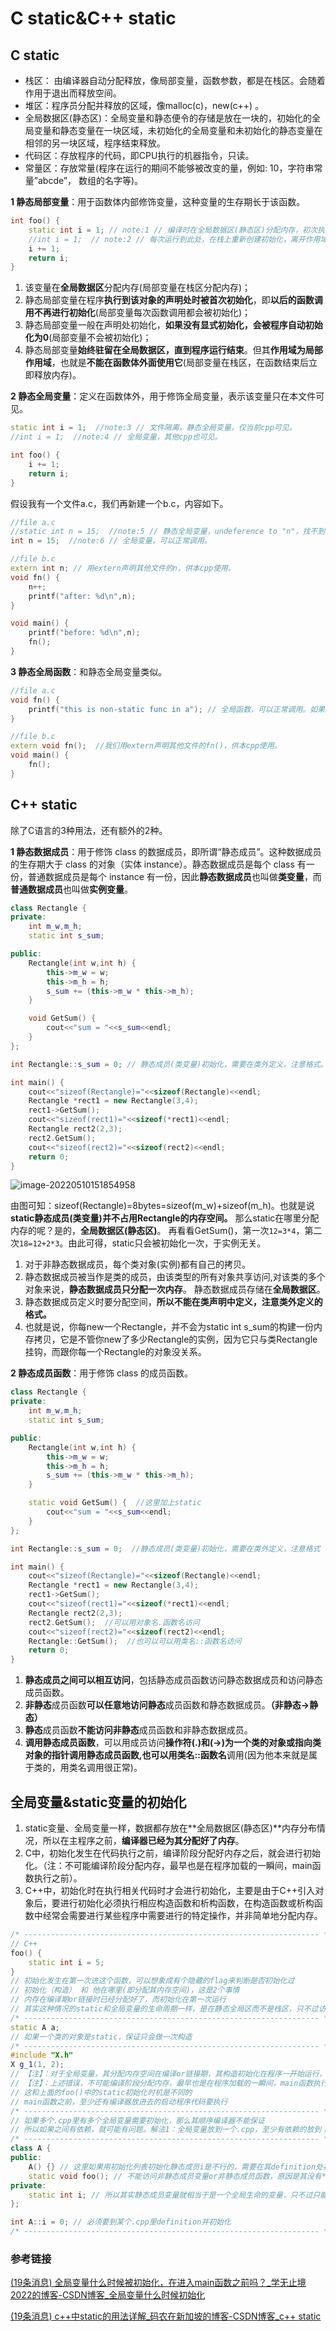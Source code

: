 # C static&C++ static

## C static

- 栈区： 由编译器自动分配释放，像局部变量，函数参数，都是在栈区。会随着作用于退出而释放空间。
- 堆区：程序员分配并释放的区域，像malloc(c)，new(c++) 。
- 全局数据区(静态区)：全局变量和静态便令的存储是放在一块的，初始化的全局变量和静态变量在一块区域，未初始化的全局变量和未初始化的静态变量在相邻的另一块区域，程序结束释放。
- 代码区：存放程序的代码，即CPU执行的机器指令，只读。
- 常量区：存放常量(程序在运行的期间不能够被改变的量，例如: 10，字符串常量”abcde”， 数组的名字等)。

**1 静态局部变量**：用于函数体内部修饰变量，这种变量的生存期长于该函数。

```c++
int foo() {
	static int i = 1; // note:1 // 编译时在全局数据区(静态区)分配内存，初次执行到此处初始化，后续不再初始化，可以一直累加。程序结束才释放。
	//int i = 1;  // note:2 // 每次运行到此处，在栈上重新创建初始化，离开作用域释放。
	i += 1;
	return i;
}
```

1. 该变量在**全局数据区**分配内存(局部变量在栈区分配内存)；
2. 静态局部变量在程序**执行到该对象的声明处时被首次初始化**，即**以后的函数调用不再进行初始化**(局部变量每次函数调用都会被初始化)；
3. 静态局部变量一般在声明处初始化，**如果没有显式初始化，会被程序自动初始化为0**(局部变量不会被初始化)；
4. 静态局部变量**始终驻留在全局数据区，直到程序运行结束**。但其**作用域为局部作用域**，也就是**不能在函数体外面使用它**(局部变量在栈区，在函数结束后立即释放内存)。

**2 静态全局变量**：定义在函数体外，用于修饰全局变量，表示该变量只在本文件可见。

```c++
static int i = 1;  //note:3 // 文件隔离，静态全局变量，仅当前cpp可见。
//int i = 1;  //note:4 // 全局变量，其他cpp也可见。

int foo() {
	i += 1;
	return i;
}
```

假设我有一个文件a.c，我们再新建一个b.c，内容如下。

```c++
//file a.c
//static int n = 15;  //note:5 // 静态全局变量，undeference to "n"，找不到符号定义，文件隔离。
int n = 15;  //note:6 // 全局变量，可以正常调用。

//file b.c
extern int n; // 用extern声明其他文件的n，供本cpp使用。
void fn() {
	n++;
	printf("after: %d\n",n);
}

void main() {
	printf("before: %d\n",n);
	fn();
}
```

**3 静态全局函数**：和静态全局变量类似。

```cpp
//file a.c
void fn() {
	printf("this is non-static func in a"); // 全局函数，可以正常调用。如果加上static，找不到符号定义，文件隔离。
}

//file b.c
extern void fn();  //我们用extern声明其他文件的fn()，供本cpp使用。
void main() {
    fn();
}
```

## C++ static

除了C语言的3种用法，还有额外的2种。

**1 静态数据成员**：用于修饰 class 的数据成员，即所谓“静态成员”。这种数据成员的生存期大于 class 的对象（实体 instance）。静态数据成员是每个 class 有一份，普通数据成员是每个 instance 有一份，因此**静态数据成员**也叫做**类变量**，而**普通数据成员**也叫做**实例变量**。

```cpp
class Rectangle {
private:
	int m_w,m_h;
	static int s_sum;

public:
	Rectangle(int w,int h) {
		this->m_w = w;
		this->m_h = h;
		s_sum += (this->m_w * this->m_h);
	}

	void GetSum() {
		cout<<"sum = "<<s_sum<<endl;
	}
};

int Rectangle::s_sum = 0; // 静态成员(类变量)初始化，需要在类外定义，注意格式。

int main() {
	cout<<"sizeof(Rectangle)="<<sizeof(Rectangle)<<endl;
	Rectangle *rect1 = new Rectangle(3,4);
	rect1->GetSum();
	cout<<"sizeof(rect1)="<<sizeof(*rect1)<<endl;
	Rectangle rect2(2,3);
	rect2.GetSum();
	cout<<"sizeof(rect2)="<<sizeof(rect2)<<endl;
	return 0;
}
```

![image-20220510151854958](https://hanbabang-1311741789.cos.ap-chengdu.myqcloud.com/Pics/image-20220510151854958.png)

由图可知：sizeof(Rectangle)=8bytes=sizeof(m_w)+sizeof(m_h)。也就是说**static静态成员(类变量)并不占用Rectangle的内存空间。**
那么static在哪里分配内存的呢？是的，**全局数据区(静态区)**。
再看看GetSum()，第一次`12=3*4`，第二次`18=12+2*3`。由此可得，static只会被初始化一次，于实例无关。

1. 对于非静态数据成员，每个类对象(实例)都有自己的拷贝。
2. 静态数据成员被当作是类的成员，由该类型的所有对象共享访问,对该类的多个对象来说，**静态数据成员只分配一次内存**。
   静态数据成员存储在**全局数据区**。
3. 静态数据成员定义时要分配空间，**所以不能在类声明中定义，注意类外定义的格式。**
4. 也就是说，你每new一个Rectangle，并不会为static int s_sum的构建一份内存拷贝，它是不管你new了多少Rectangle的实例，因为它只与类Rectangle挂钩，而跟你每一个Rectangle的对象没关系。

**2 静态成员函数**：用于修饰 class 的成员函数。

```c++
class Rectangle {
private:
	int m_w,m_h;
	static int s_sum;

public:
	Rectangle(int w,int h) {
		this->m_w = w;
		this->m_h = h;
		s_sum += (this->m_w * this->m_h);
	}

	static void GetSum() {  //这里加上static 
		cout<<"sum = "<<s_sum<<endl;
	}
};

int Rectangle::s_sum = 0;  //静态成员(类变量)初始化，需要在类外定义，注意格式

int main() {
	cout<<"sizeof(Rectangle)="<<sizeof(Rectangle)<<endl;
	Rectangle *rect1 = new Rectangle(3,4);
	rect1->GetSum();
	cout<<"sizeof(rect1)="<<sizeof(*rect1)<<endl;
	Rectangle rect2(2,3);
	rect2.GetSum();  //可以用对象名.函数名访问
	cout<<"sizeof(rect2)="<<sizeof(rect2)<<endl;
	Rectangle::GetSum();  //也可以可以用类名::函数名访问
	return 0;
}
```

1. **静态成员之间可以相互访问**，包括静态成员函数访问静态数据成员和访问静态成员函数。
2. **非静态**成员函数**可以任意地访问静态**成员函数和静态数据成员。**（非静态->静态）**
3. **静态**成员函数**不能访问非静态**成员函数和非静态数据成员。
4. **调用静态成员函数**，可以用成员访问**操作符(.)和(->)**为一个类的对象或指向类对象的指针调用静态成员函数,也可以用**类名::函数名**调用(因为他本来就是属于类的，用类名调用很正常)。

## 全局变量&static变量的初始化

1. static变量、全局变量一样，数据都存放在**全局数据区(静态区)**内存分布情况，所以在主程序之前，**编译器已经为其分配好了内存**。
2. C中，初始化发生在代码执行之前，编译阶段分配好内存之后，就会进行初始化。（注：不可能编译阶段分配内存，最早也是在程序加载的一瞬间，main函数执行之前）。
3. C++中，初始化时在执行相关代码时才会进行初始化，主要是由于C++引入对象后，要进行初始化必须执行相应构造函数和析构函数，在构造函数或析构函数中经常会需要进行某些程序中需要进行的特定操作，并非简单地分配内存。

```cpp
/* ------------------------------------------------------------------ */
// C++
foo() {
    static int i = 5; 
}
// 初始化发生在第一次进这个函数，可以想象成有个隐藏的flag来判断是否初始化过
// 初始化（构造） 和 他在哪里(即分配其内存空间)，这是2个事情
// 内存在编译期or链接时已经分配好了，而初始化在第一次运行
// 其实这种情况的static和全局变量的生命周期一样，是在静态全局区而不是栈区，只不过访问只能在这个foo()函数里
/* ------------------------------------------------------------------ */
static A a; 
// 如果一个类的对象是static，保证只会做一次构造
/* ------------------------------------------------------------------ */
#include "X.h"
X g_1(1, 2); 
// 【注】：对于全局变量，其分配内存空间在编译or链接期，其构造初始化在程序一开始运行，但main()函数之前
// 【注】：上述错误，不可能编译阶段分配内存，最早也是在程序加载的一瞬间，main函数执行之前
// 这和上面的foo()中的static初始化时机是不同的
// main函数之前，至少还有编译器放进去的启动程序代码要执行
/* ------------------------------------------------------------------ */
// 如果多个.cpp里有多个全局变量需要初始化，那么其顺序编译器不能保证
// 所以如果之间有依赖，就可能有问题。解法1：全局变量放到一个.cpp，至少有依赖的放到；解法2：不要有依赖；解法3：学Java，不要有全局变量
/* ------------------------------------------------------------------ */
class A {
public:
    A() {} // 这里如果用初始化列表初始化静态成员i是不行的，需要在其definition处初始化。但如果在{}里写i = 5;是可以的，因为这不是初始化
    static void foo(); // 不能访问非静态成员变量or非静态成员函数，原因是其没有*this，而非静态成员函数都是有隐藏的*this的
private:
    static int i; // 所以其实静态成员变量就相当于是一个全局生命的变量，只不过只能通过类A访问，而 class A里的内容其实都可以看做声明，那只有声明当然不行，非静态成员会在A a;时诞生，而静态成员则需要在下面某个.cpp的int A::i = 0；定义时诞生
};

int A::i = 0; // 必须要到某个.cpp里definition并初始化
/* ------------------------------------------------------------------ */
```



### 参考链接

[(19条消息) 全局变量什么时候被初始化，在进入main函数之前吗？_学无止境2022的博客-CSDN博客_全局变量什么时候初始化](https://blog.csdn.net/dianqicyuyan/article/details/122956111?spm=1001.2101.3001.6661.1&depth_1-utm_relevant_index=1)

[(19条消息) c++中static的用法详解_码农在新加坡的博客-CSDN博客_c++ static](https://blog.csdn.net/majianfei1023/article/details/45290467)